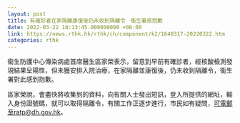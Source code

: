 ```yaml
---
layout: post
title: 有確診者在家隔離康復後仍未收到隔離令　衞生署感抱歉
date: 2022-03-22 18:13:45.000000000 +08:00
link: https://news.rthk.hk/rthk/ch/component/k2/1640317-20220322.htm
categories: rthk
---
```


衞生防護中心傳染病處首席醫生區家榮表示，留意到早前有確診者，經核酸檢測發現結果呈陽性，但未獲安排入院治療，在家隔離並康復後，仍未收到隔離令，衞生署對此感到抱歉。

區家榮說，會盡快將收集到的資料，向有關人士發出短訊，登入所提供的網址，輸入身份證號碼，就可以取得隔離令，有關工作正逐步進行，市民如有疑問，可電郵至ratp@dh.gov.hk。
